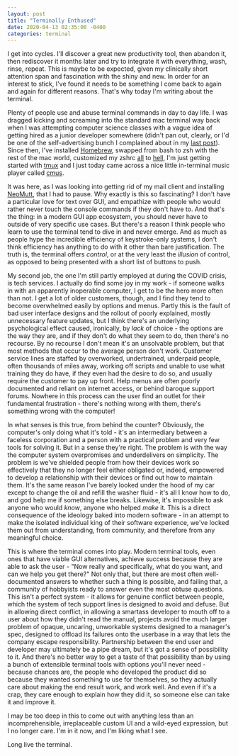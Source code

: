 ```yaml
---
layout: post
title: "Terminally Enthused"
date: 2020-04-13 02:35:00 -0400
categories: terminal
---
```

I get into cycles. I'll discover a great new productivity tool, then abandon it, then rediscover it months later and try to integrate it with everything, wash, rinse, repeat. This is maybe to be expected, given my clinically short attention span and fascination with the shiny and new. In order for an interest to stick, I've found it needs to be something I come back to again and again for different reasons. That's why today I'm writing about the terminal.

Plenty of people use and abuse terminal commands in day to day life. I was dragged kicking and screaming into the standard mac terminal way back when I was attempting computer science classes with a vague idea of getting hired as a junior developer somewhere (didn't pan out, clearly, or I'd be one of the self-advertising bunch I complained about in my [last post](https://apisashla.com/personal/2020/04/12/missing-persons.html)). Since then, I've installed [Homebrew](https://brew.sh/), swapped from bash to zsh with the rest of the mac world, customized my zshrc [all](https://ohmyz.sh/) to [hell](https://github.com/romkatv/powerlevel10k), I'm just getting started with [tmux](https://github.com/tmux/tmux/wiki) and I just today came across a nice little in-terminal music player called [cmus](https://cmus.github.io/#documentation).

It was here, as I was looking into getting rid of my mail client and installing [NeoMutt](https://neomutt.org/), that I had to pause. Why exactly is this so fascinating? I don't have a particular love for text over GUI, and empathize with people who would rather never touch the console commands if they don't have to. And that's the thing: in a modern GUI app ecosystem, you should never have to outside of very specific use cases. But there's a reason I think people who learn to use the terminal tend to dive in and never emerge. And as much as people hype the incredible efficiency of keystroke-only systems, I don't think efficiency has anything to do with it other than bare justification. The truth is, the terminal offers *control*, or at the very least the *illusion* of control, as opposed to being presented with a short list of buttons to push.

My second job, the one I'm still partly employed at during the COVID crisis, is tech services. I actually do find some joy in my work - if someone walks in with an apparently inoperable computer, I get to be the hero more often than not. I get a lot of older customers, though, and I find they tend to become overwhelmed easily by options and menus. Partly this is the fault of bad user interface designs and the rollout of poorly explained, mostly unnecessary feature updates, but I think there's an underlying psychological effect caused, ironically, by *lack* of choice - the options are the way they are, and if they don't do what they seem to do, then there's no recourse. By no recourse I don't mean it's an unsolvable problem, but that most methods that occur to the average person don't work. Customer service lines are staffed by overworked, undertrained, underpaid people, often thousands of miles away, working off scripts and unable to use what training they do have, if they even had the desire to do so, and usually require the customer to pay up front. Help menus are often poorly documented and reliant on internet access, or behind baroque support forums. Nowhere in this process can the user find an outlet for their fundamental frustration - there's nothing wrong with them, there's something wrong with the computer!

In what senses is this true, from behind the counter? Obviously, the computer's only doing what it's told - it's an intermediary between a faceless corporation and a person with a practical problem and very few tools for solving it. But in a sense they're right. The problem is with the way the computer system overpromises and underdelivers on simplicity. The problem is we've shielded people from how their devices work so effectively that they no longer feel either obligated or, indeed, empowered to develop a relationship with their devices or find out how to maintain them. It's the same reason I've barely looked under the hood of my car except to change the oil and refill the washer fluid - it's all I know how to do, and god help me if something else breaks. Likewise, it's impossible to ask anyone who would *know*, anyone who helped *make* it. This is a direct consequence of the ideology baked into modern software - in an attempt to make the isolated individual king of their software experience, we've locked them out from understanding, from community, and therefore from any meaningful choice.

This is where the terminal comes into play. Modern terminal tools, even ones that have viable GUI alternatives, achieve success because they are able to ask the user  - "Now really and specifically, what do you want, and can we help you get there?" Not only that, but there are most often well-documented answers to whether such a thing is possible, and failing that, a community of hobbyists ready to answer even the most obtuse questions. This isn't a perfect system - it allows for genuine conflict between people, which the system of tech support lines is designed to avoid and defuse. But in allowing direct conflict, in allowing a smartass developer to mouth off to a user about how they didn't read the manual, projects avoid the much larger problem of opaque, uncaring, unworkable systems designed to a manager's spec, designed to offload its failures onto the userbase in a way that lets the company escape responsibility. Partnership between the end user and developer may ultimately be a pipe dream, but it's got a sense of possibility to it. And there's no better way to get a taste of that possibility than by using a bunch of extensible terminal tools with options you'll never need - because chances are, the people who developed the product did so because they wanted something to use for themselves, so they actually care about making the end result work, and work well. And even if it's a crap, they care enough to explain how they did it, so someone else can take it and improve it.

I may be too deep in this to come out with anything less than an incomprehensible, irreplaceable custom UI and a wild-eyed expression, but I no longer care. I'm in it now, and I'm liking what I see.

Long live the terminal.
